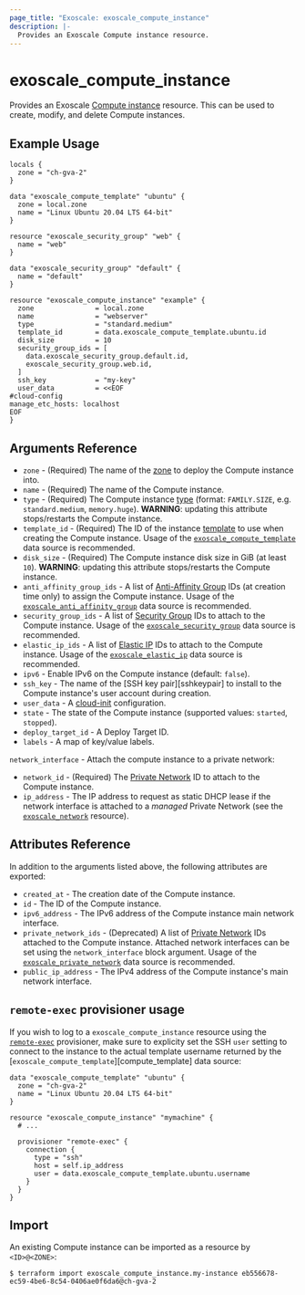 ```yaml
---
page_title: "Exoscale: exoscale_compute_instance"
description: |-
  Provides an Exoscale Compute instance resource.
---
```


# exoscale\_compute\_instance

Provides an Exoscale [Compute instance][compute-doc] resource. This can be used to create, modify, and delete Compute instances.


## Example Usage

```hcl
locals {
  zone = "ch-gva-2"
}

data "exoscale_compute_template" "ubuntu" {
  zone = local.zone
  name = "Linux Ubuntu 20.04 LTS 64-bit"
}

resource "exoscale_security_group" "web" {
  name = "web"
}

data "exoscale_security_group" "default" {
  name = "default"
}

resource "exoscale_compute_instance" "example" {
  zone               = local.zone
  name               = "webserver"
  type               = "standard.medium"
  template_id        = data.exoscale_compute_template.ubuntu.id
  disk_size          = 10
  security_group_ids = [
    data.exoscale_security_group.default.id, 
    exoscale_security_group.web.id,
  ]
  ssh_key            = "my-key"
  user_data          = <<EOF
#cloud-config
manage_etc_hosts: localhost
EOF
}
```


## Arguments Reference

* `zone` - (Required) The name of the [zone][zone] to deploy the Compute instance into.
* `name` - (Required) The name of the Compute instance.
* `type` - (Required) The Compute instance [type][type] (format: `FAMILY.SIZE`, e.g. `standard.medium`, `memory.huge`).  **WARNING**: updating this attribute stops/restarts the Compute instance.
* `template_id` - (Required) The ID of the instance [template][template] to use when creating the Compute instance. Usage of the [`exoscale_compute_template`][d-compute_template] data source is recommended.
* `disk_size` - (Required) The Compute instance disk size in GiB (at least `10`). **WARNING**: updating this attribute stops/restarts the Compute instance.
* `anti_affinity_group_ids` - A list of [Anti-Affinity Group][r-anti_affinity_group] IDs (at creation time only) to assign the Compute instance. Usage of the [`exoscale_anti_affinity_group`][d-anti_affinity_group] data source is recommended.
* `security_group_ids` - A list of [Security Group][r-security_group] IDs to attach to the Compute instance. Usage of the [`exoscale_security_group`][d-security_group] data source is recommended.
* `elastic_ip_ids` - A list of [Elastic IP][r-elastic_ip] IDs to attach to the Compute instance. Usage of the [`exoscale_elastic_ip`][d-elastic_ip] data source is recommended.
* `ipv6` - Enable IPv6 on the Compute instance (default: `false`).
* `ssh_key` - The name of the [SSH key pair][sshkeypair] to install to the Compute instance's user account during creation.
* `user_data` - A [cloud-init][cloudinit] configuration.
* `state` - The state of the Compute instance (supported values: `started`, `stopped`).
* `deploy_target_id` - A Deploy Target ID.
* `labels` - A map of key/value labels.

`network_interface` - Attach the compute instance to a private network:

* `network_id` - (Required) The [Private Network][r-private_network] ID to attach to the Compute instance.
* `ip_address` - The IP address to request as static DHCP lease if the network interface is attached to a *managed* Private Network (see the [`exoscale_network`][r-private_network] resource).


## Attributes Reference

In addition to the arguments listed above, the following attributes are exported:

* `created_at` - The creation date of the Compute instance.
* `id` - The ID of the Compute instance.
* `ipv6_address` - The IPv6 address of the Compute instance main network interface.
* `private_network_ids` - (Deprecated) A list of [Private Network][r-private_network] IDs attached to the Compute instance. Attached network interfaces can be set using the `network_interface` block argument. Usage of the [`exoscale_private_network`][d-private_network] data source is recommended.
* `public_ip_address` - The IPv4 address of the Compute instance's main network interface.


## `remote-exec` provisioner usage

If you wish to log to a `exoscale_compute_instance` resource using the [`remote-exec`][remote-exec] provisioner, make sure to explicity set the SSH `user` setting to connect to the instance to the actual template username returned by the [`exoscale_compute_template`][compute_template] data source:

```hcl
data "exoscale_compute_template" "ubuntu" {
  zone = "ch-gva-2"
  name = "Linux Ubuntu 20.04 LTS 64-bit"
}

resource "exoscale_compute_instance" "mymachine" {
  # ...

  provisioner "remote-exec" {
    connection {
      type = "ssh"
      host = self.ip_address
      user = data.exoscale_compute_template.ubuntu.username
    }
  }
}
```


## Import

An existing Compute instance can be imported as a resource by `<ID>@<ZONE>`:


```console
$ terraform import exoscale_compute_instance.my-instance eb556678-ec59-4be6-8c54-0406ae0f6da6@ch-gva-2
```


[cloudinit]: http://cloudinit.readthedocs.io/en/latest/
[compute-doc]: https://community.exoscale.com/documentation/compute/
[d-anti_affinity_group]: ../data-sources/anti_affinity_group
[d-compute_template]: ../data-sources/compute_template
[d-elastic_ip]: ../data-sources/elastic_ip
[d-private_network]: ../data-sources/private_network
[d-security_group]: ../data-sources/security_group
[r-anti_affinity_group]: ../resources/anti_affinity_group
[r-elastic_ip]: ../resources/elastic_ip
[r-private_network]: ../resources/private_network
[r-security_group]: ../resources/security_group
[remote-exec]: https://www.terraform.io/docs/provisioners/remote-exec.html
[sshkeypair-doc]: https://community.exoscale.com/documentation/compute/ssh-keypairs/
[template]: https://www.exoscale.com/templates/
[type]: https://www.exoscale.com/pricing/#/compute/
[zone]: https://www.exoscale.com/datacenters/
